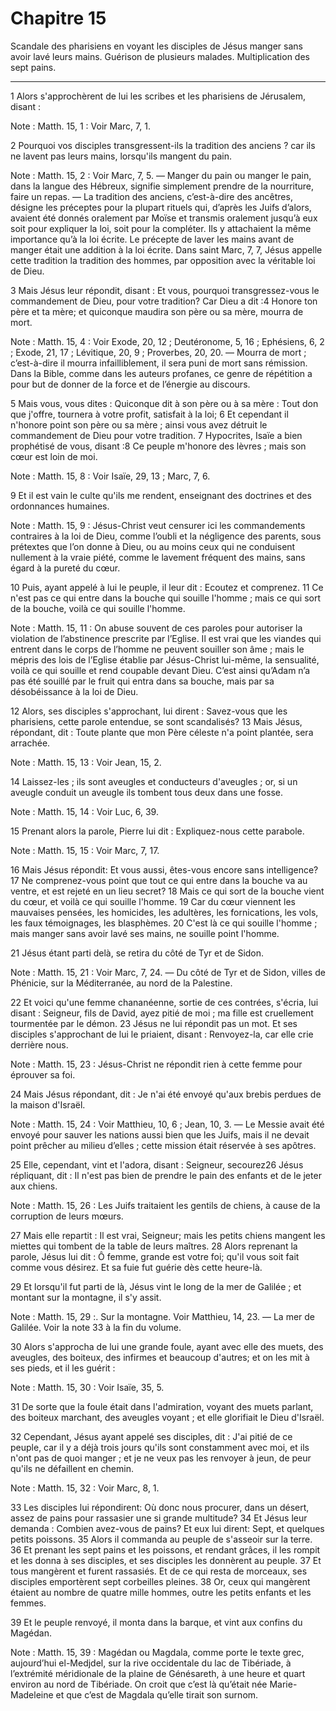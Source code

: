 # Chapitre 15

Scandale des pharisiens en voyant les disciples de Jésus manger sans avoir lavé leurs mains.
Guérison de plusieurs malades.
Multiplication des sept pains.

***

1 Alors s'approchèrent de lui les scribes et les pharisiens de Jérusalem, disant :

<span class="bible-note">Note : </span> Matth. 15, 1 : Voir Marc, 7, 1.

2 Pourquoi vos disciples transgressent-ils la tradition des anciens ? car ils ne lavent pas leurs mains, lorsqu'ils mangent du pain.

<span class="bible-note">Note : </span> Matth. 15, 2 : Voir Marc, 7, 5. ― Manger du pain ou manger le pain, dans la langue des Hébreux, signifie simplement prendre de la nourriture, faire un repas. ― La tradition des anciens, c’est-à-dire des ancêtres, désigne les préceptes pour la plupart rituels qui, d’après les Juifs d’alors, avaient été donnés oralement par Moïse et transmis oralement jusqu’à eux soit pour expliquer la loi, soit pour la compléter. Ils y attachaient la même importance qu’à la loi écrite. Le précepte de laver les mains avant de manger était une addition à la loi écrite. Dans saint Marc, 7, 7, Jésus appelle cette tradition la tradition des hommes, par opposition avec la véritable loi de Dieu.

3 Mais Jésus leur répondit, disant : Et vous, pourquoi transgressez-vous le commandement de Dieu, pour votre tradition? Car Dieu a dit :4 Honore ton père et ta mère; et quiconque maudira son père ou sa mère, mourra de mort.

<span class="bible-note">Note : </span> Matth. 15, 4 : Voir Exode, 20, 12 ; Deutéronome, 5, 16 ; Ephésiens, 6, 2 ; Exode, 21, 17 ; Lévitique, 20, 9 ; Proverbes, 20, 20. ― Mourra de mort ; c’est-à-dire il mourra infailliblement, il sera puni de mort sans rémission. Dans la Bible, comme dans les auteurs profanes, ce genre de répétition a pour but de donner de la force et de l’énergie au discours.

5 Mais vous, vous dites : Quiconque dit à son père ou à sa mère : Tout don que j'offre, tournera à votre profit, satisfait à la loi; 6 Et cependant il n'honore point son père ou sa mère ; ainsi vous avez détruit le commandement de Dieu pour votre tradition. 7 Hypocrites, Isaïe a bien prophétisé de vous, disant :8 Ce peuple m'honore des lèvres ; mais son cœur est loin de moi.

<span class="bible-note">Note : </span> Matth. 15, 8 : Voir Isaïe, 29, 13 ; Marc, 7, 6.

9 Et il est vain le culte qu'ils me rendent, enseignant des doctrines et des ordonnances humaines.

<span class="bible-note">Note : </span> Matth. 15, 9 : Jésus-Christ veut censurer ici les commandements contraires à la loi de Dieu, comme l’oubli et la négligence des parents, sous prétextes que l’on donne à Dieu, ou au moins ceux qui ne conduisent nullement à la vraie piété, comme le lavement fréquent des mains, sans égard à la pureté du cœur.


10 Puis, ayant appelé à lui le peuple, il leur dit : Ecoutez et comprenez. 11 Ce n'est pas ce qui entre dans la bouche qui souille l'homme ; mais ce qui sort de la bouche, voilà ce qui souille l'homme.

<span class="bible-note">Note : </span> Matth. 15, 11 : On abuse souvent de ces paroles pour autoriser la violation de l’abstinence prescrite par l’Eglise. Il est vrai que les viandes qui entrent dans le corps de l’homme ne peuvent souiller son âme ; mais le mépris des lois de l’Eglise établie par Jésus-Christ lui-même, la sensualité, voilà ce qui souille et rend coupable devant Dieu. C’est ainsi qu’Adam n’a pas été souillé par le fruit qui entra dans sa bouche, mais par sa désobéissance à la loi de Dieu.

12 Alors, ses disciples s'approchant, lui dirent : Savez-vous que les pharisiens, cette parole entendue, se sont scandalisés? 13 Mais Jésus, répondant, dit : Toute plante que mon Père céleste n'a point plantée, sera arrachée.

<span class="bible-note">Note : </span> Matth. 15, 13 : Voir Jean, 15, 2.

14 Laissez-les ; ils sont aveugles et conducteurs d'aveugles ; or, si un aveugle conduit un aveugle ils tombent tous deux dans une fosse.

<span class="bible-note">Note : </span> Matth. 15, 14 : Voir Luc, 6, 39.

15 Prenant alors la parole, Pierre lui dit : Expliquez-nous cette parabole.

<span class="bible-note">Note : </span> Matth. 15, 15 : Voir Marc, 7, 17.

16 Mais Jésus répondit: Et vous aussi, êtes-vous encore sans intelligence? 17 Ne comprenez-vous point que tout ce qui entre dans la bouche va au ventre, et est rejeté en un lieu secret? 18 Mais ce qui sort de la bouche vient du cœur, et voilà ce qui souille l'homme. 19 Car du cœur viennent les mauvaises pensées, les homicides, les adultères, les fornications, les vols, les faux témoignages, les blasphèmes. 20 C'est là ce qui souille l'homme ; mais manger sans avoir lavé ses mains, ne souille point l'homme.


21 Jésus étant parti delà, se retira du côté de Tyr et de Sidon.

<span class="bible-note">Note : </span> Matth. 15, 21 : Voir Marc, 7, 24. ― Du côté de Tyr et de Sidon, villes de Phénicie, sur la Méditerranée, au nord de la Palestine.

22 Et voici qu'une femme chananéenne, sortie de ces contrées, s'écria, lui disant : Seigneur, fils de David, ayez pitié de moi ; ma fille est cruellement tourmentée par le démon. 23 Jésus ne lui répondit pas un mot. Et ses disciples s'approchant de lui le priaient, disant : Renvoyez-la, car elle crie derrière nous.

<span class="bible-note">Note : </span> Matth. 15, 23 : Jésus-Christ ne répondit rien à cette femme pour éprouver sa foi.

24 Mais Jésus répondant, dit : Je n'ai été envoyé qu'aux brebis perdues de la maison d'Israël.

<span class="bible-note">Note : </span> Matth. 15, 24 : Voir Matthieu, 10, 6 ; Jean, 10, 3. ― Le Messie avait été envoyé pour sauver les nations aussi bien que les Juifs, mais il ne devait point prêcher au milieu d’elles ; cette mission était réservée à ses apôtres.

25 Elle, cependant, vint et l'adora, disant : Seigneur, secourez26 Jésus répliquant, dit : Il n'est pas bien de prendre le pain des enfants et de le jeter aux chiens.

<span class="bible-note">Note : </span> Matth. 15, 26 : Les Juifs traitaient les gentils de chiens, à cause de la corruption de leurs mœurs.

27 Mais elle repartit : Il est vrai, Seigneur; mais les petits chiens mangent les miettes qui tombent de la table de leurs maîtres. 28 Alors reprenant la parole, Jésus lui dit : Ô femme, grande est votre foi; qu'il vous soit fait comme vous désirez. Et sa fuie fut guérie dès cette heure-là.


29 Et lorsqu'il fut parti de là, Jésus vint le long de la mer de Galilée ; et montant sur la montagne, il s'y assit.

<span class="bible-note">Note : </span> Matth. 15, 29 :. Sur la montagne. Voir Matthieu, 14, 23. ― La mer de Galilée. Voir la note 33 à la fin du volume.

30 Alors s'approcha de lui une grande foule, ayant avec elle des muets, des aveugles, des boiteux, des infirmes et beaucoup d'autres; et on les mit à ses pieds, et il les guérit :

<span class="bible-note">Note : </span> Matth. 15, 30 : Voir Isaïe, 35, 5.

31 De sorte que la foule était dans l'admiration, voyant des muets parlant, des boiteux marchant, des aveugles voyant ; et elle glorifiait le Dieu d'Israël.


32 Cependant, Jésus ayant appelé ses disciples, dit : J'ai pitié de ce peuple, car il y a déjà trois jours qu'ils sont constamment avec moi, et ils n'ont pas de quoi manger ; et je ne veux pas les renvoyer à jeun, de peur qu'ils ne défaillent en chemin.

<span class="bible-note">Note : </span> Matth. 15, 32 : Voir Marc, 8, 1.

33 Les disciples lui répondirent: Où donc nous procurer, dans un désert, assez de pains pour rassasier une si grande multitude? 34 Et Jésus leur demanda : Combien avez-vous de pains? Et eux lui dirent: Sept, et quelques petits poissons. 35 Alors il commanda au peuple de s'asseoir sur la terre. 36 Et prenant les sept pains et les poissons, et rendant grâces, il les rompit et les donna à ses disciples, et ses disciples les donnèrent au peuple. 37 Et tous mangèrent et furent rassasiés. Et de ce qui resta de morceaux, ses disciples emportèrent sept corbeilles pleines. 38 Or, ceux qui mangèrent étaient au nombre de quatre mille hommes, outre les petits enfants et les femmes.


39 Et le peuple renvoyé, il monta dans la barque, et vint aux confins du Magédan.

<span class="bible-note">Note : </span> Matth. 15, 39 : Magédan ou Magdala, comme porte le texte grec, aujourd’hui el-Medjdel, sur la rive occidentale du lac de Tibériade, à l’extrémité méridionale de la plaine de Génésareth, à une heure et quart environ au nord de Tibériade. On croit que c’est là qu’était née Marie-Madeleine et que c’est de Magdala qu’elle tirait son surnom.

